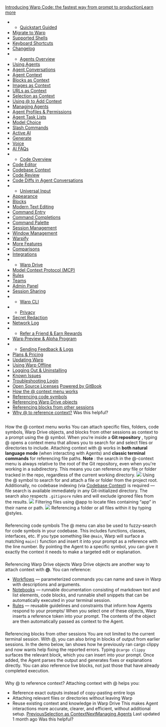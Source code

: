 [Introducing Warp Code: the fastest way from prompt to productionLearn more ](https://www.warp.dev/blog/introducing-warp-code-prompt-to-prod)
 * * [Quickstart Guided](/)
 * [Migrate to Warp](/getting-started/migrate-to-warp)
 * [Supported Shells](/getting-started/supported-shells)
 * [Keyboard Shortcuts](/getting-started/keyboard-shortcuts)
 * [Changelog](/getting-started/changelog)
 * * [Agents Overview](/agents/agents-overview)
 * [Using Agents](/agents/using-agents)
 * [Agent Conversations](/agents/using-agents/agent-conversations)
 * [Agent Context](/agents/using-agents/agent-context)
 * [Blocks as Context](/agents/using-agents/agent-context/blocks-as-context)
 * [Images as Context](/agents/using-agents/agent-context/images-as-context)
 * [URLs as Context](/agents/using-agents/agent-context/urls-as-context)
 * [Selection as Context](/agents/using-agents/agent-context/selection-as-context)
 * [Using @ to Add Context](/agents/using-agents/agent-context/using-to-add-context)
 * [Managing Agents](/agents/using-agents/managing-agents)
 * [Agent Profiles & Permissions](/agents/using-agents/agent-profiles-permissions)
 * [Agent Task Lists](/agents/using-agents/agent-tasklists)
 * [Model Choice](/agents/using-agents/model-choice)
 * [Slash Commands](/agents/slash-commands)
 * [Active AI](/agents/active-ai)
 * [Generate](/agents/generate)
 * [Voice](/agents/voice)
 * [AI FAQs](/agents/ai-faqs)
 * * [Code Overview](/code/code-overview)
 * [Code Editor](/code/code-editor)
 * [Codebase Context](/code/codebase-context)
 * [Code Review](/code/code-review)
 * [Code Diffs in Agent Conversations](/code/reviewing-code)
 * * [Universal Input](/terminal/universal-input)
 * [Appearance](/terminal/appearance)
 * [Blocks](/terminal/blocks)
 * [Modern Text Editing](/terminal/editor)
 * [Command Entry](/terminal/entry)
 * [Command Completions](/terminal/command-completions)
 * [Command Palette](/terminal/command-palette)
 * [Session Management](/terminal/sessions)
 * [Window Management](/terminal/windows)
 * [Warpify](/terminal/warpify)
 * [More Features](/terminal/more-features)
 * [Comparisons](/terminal/comparisons)
 * [Integrations](/terminal/integrations-and-plugins)
 * * [Warp Drive](/knowledge-and-collaboration/warp-drive)
 * [Model Context Protocol (MCP)](/knowledge-and-collaboration/mcp)
 * [Rules](/knowledge-and-collaboration/rules)
 * [Teams](/knowledge-and-collaboration/teams)
 * [Admin Panel](/knowledge-and-collaboration/admin-panel)
 * [Session Sharing](/knowledge-and-collaboration/session-sharing)
 * * [Warp CLI](/developers/cli)
 * * [Privacy](/privacy/privacy)
 * [Secret Redaction](/privacy/secret-redaction)
 * [Network Log](/privacy/network-log)
 * * [Refer a Friend & Earn Rewards](/community/refer-a-friend)
 * [Warp Preview & Alpha Program](/community/warp-preview-and-alpha-program)
 * * [Sending Feedback & Logs](/support-and-billing/sending-us-feedback)
 * [Plans & Pricing](/support-and-billing/plans-and-pricing)
 * [Updating Warp](/support-and-billing/updating-warp)
 * [Using Warp Offline](/support-and-billing/using-warp-offline)
 * [Logging Out & Uninstalling](/support-and-billing/uninstalling-warp)
 * [Known Issues](/support-and-billing/known-issues)
 * [Troubleshooting Login](/support-and-billing/troubleshooting-login-issues)
 * [Open Source Licenses](/support-and-billing/licenses)
[Powered by GitBook](https://www.gitbook.com/?utm_source=content&utm_medium=trademark&utm_campaign=-MbqIgTw17KQvq_DQuRr)
 * [How the @ context menu works](#how-the-context-menu-works)
 * [Referencing code symbols](#referencing-code-symbols)
 * [Referencing Warp Drive objects](#referencing-warp-drive-objects)
 * [Referencing blocks from other sessions](#referencing-blocks-from-other-sessions)
 * [Why @ to reference context?](#why-to-reference-context)
Was this helpful?
## 
[](#how-the-context-menu-works)
How the @ context menu works
You can attach specific files, folders, code symbols, Warp Drive objects, and blocks from other sessions as context to a prompt using the @ symbol. When you’re inside a **Git repository** , typing @ opens a context menu that allows you to search for and select files or directories to include.
Attaching context with @ works in **both natural language mode** (when interacting with Agents) and **classic terminal commands** for referencing file paths.
**Note** : the search in the @-context menu is always relative to the root of the Git repository, even when you're working in a subdirectory. This means you can reference _any_ file or folder tracked in the repo, regardless of the current working directory.
![](https://docs.warp.dev/~gitbook/image?url=https%3A%2F%2F2297236823-files.gitbook.io%2F%7E%2Ffiles%2Fv0%2Fb%2Fgitbook-x-prod.appspot.com%2Fo%2Fspaces%252F-MbqIgTw17KQvq_DQuRr%252Fuploads%252FJIhpplAknpp14mEoOeKb%252Fimage.png%3Falt%3Dmedia%26token%3D08ba4d91-1396-4cab-886e-fcfbff80a849&width=768&dpr=4&quality=100&sign=582d54b2&sv=2)
Using the @ symbol to search for and attach a file or folder from the project root.
Additionally, no codebase indexing (via [Codebase Context](/code/codebase-context)) is required — file search is available immediately in any Git-initialized directory. The search also respects `.gitignore` rules and will exclude ignored files from the results.
![](https://docs.warp.dev/~gitbook/image?url=https%3A%2F%2F2297236823-files.gitbook.io%2F%7E%2Ffiles%2Fv0%2Fb%2Fgitbook-x-prod.appspot.com%2Fo%2Fspaces%252F-MbqIgTw17KQvq_DQuRr%252Fuploads%252F062Fbwc6zKsU3UaTxwVc%252Fimage.png%3Falt%3Dmedia%26token%3D311cb9fe-a65e-4c69-813e-ab5d10a18125&width=768&dpr=4&quality=100&sign=c5d7175&sv=2)
Filtering files using @app to locate files containing “app” in their name or path.
![](https://docs.warp.dev/~gitbook/image?url=https%3A%2F%2F2297236823-files.gitbook.io%2F%7E%2Ffiles%2Fv0%2Fb%2Fgitbook-x-prod.appspot.com%2Fo%2Fspaces%252F-MbqIgTw17KQvq_DQuRr%252Fuploads%252FrGM6khvT6T6WM0YUBQOP%252Fimage.png%3Falt%3Dmedia%26token%3D06dad38d-5e48-4239-8e66-e032b43a9fdb&width=768&dpr=4&quality=100&sign=badac299&sv=2)
Referencing a folder or all files within it by typing @styles.
### 
[](#referencing-code-symbols)
Referencing code symbols
The @ menu can also be used to fuzzy-search for code symbols in your codebase. This includes functions, classes, interfaces, etc.
If you type something like `@main`, Warp will surface a matching `main()` function and insert it into your prompt as a reference with the line number. By pointing the Agent to a specific symbol, you can give it exactly the context it needs to make a targeted edit or explanation.
### 
[](#referencing-warp-drive-objects)
Referencing Warp Drive objects
Warp Drive objects are another way to attach context with **@**. You can reference:
 * [Workflows](/knowledge-and-collaboration/warp-drive/workflows) — parameterized commands you can name and save in Warp with descriptions and arguments.
 * [Notebooks](/knowledge-and-collaboration/warp-drive/notebooks) — runnable documentation consisting of markdown text and list elements, code blocks, and runnable shell snippets that can be automatically executed in your terminal session.
 * [Rules](/knowledge-and-collaboration/rules) — reusable guidelines and constraints that inform how Agents respond to your prompts/
When you select one of these objects, Warp inserts a reference token into your prompt. The contents of the object are then automatically passed as context to the Agent.
### 
[](#referencing-blocks-from-other-sessions)
Referencing blocks from other sessions
You are not limited to the current terminal session. With @, you can also bring in blocks of output from earlier sessions.
In the demo below, Ian shows how he previously ran cargo clippy and now wants help fixing the reported errors. Typing `@cargo clippy` surfaces the relevant block, which you can insert into your prompt. Once added, the Agent parses the output and generates fixes or explanations directly. 
You can also reference live blocks, not just those that have already completed execution.
### 
[](#why-to-reference-context)
Why @ to reference context?
Attaching context with @ helps you:
 * Reference exact outputs instead of copy-pasting entire logs
 * Attaching relevant files or directories without leaving Warp
 * Reuse existing context and knowledge in Warp Drive
This makes Agent interactions more accurate, clearer, and efficient, without additional setup.
[PreviousSelection as Context](/agents/using-agents/agent-context/selection-as-context)[NextManaging Agents](/agents/using-agents/managing-agents)
Last updated 1 month ago
Was this helpful?